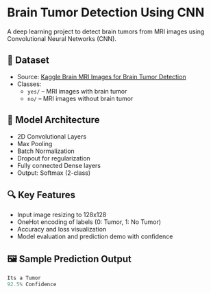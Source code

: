 # Brain Tumor Detection Using CNN

A deep learning project to detect brain tumors from MRI images using Convolutional Neural Networks (CNN).

## 📂 Dataset

- Source: [Kaggle Brain MRI Images for Brain Tumor Detection](https://www.kaggle.com/navoneel/brain-mri-images-for-brain-tumor-detection)
- Classes:
  - `yes/` – MRI images with brain tumor
  - `no/` – MRI images without brain tumor

## 🧠 Model Architecture

- 2D Convolutional Layers
- Max Pooling
- Batch Normalization
- Dropout for regularization
- Fully connected Dense layers
- Output: Softmax (2-class)

## 🔍 Key Features

- Input image resizing to 128x128
- OneHot encoding of labels (0: Tumor, 1: No Tumor)
- Accuracy and loss visualization
- Model evaluation and prediction demo with confidence

## 🖼️ Sample Prediction Output

```python
Its a Tumor
92.5% Confidence
